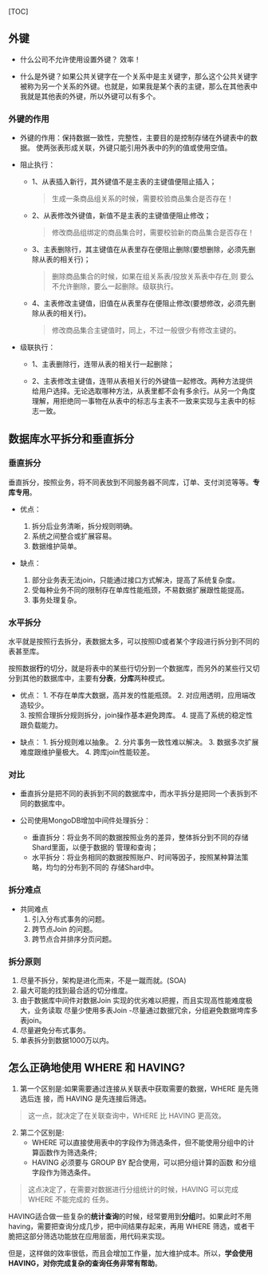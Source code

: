 [TOC]

## 外键
- 什么公司不允许使用设置外键？ 效率！

- 什么是外键？如果公共关键字在一个关系中是主关键字，那么这个公共关键字被称为另一个关系的外键。也就是，如果我是某个表的主键，那么在其他表中我就是其他表的外键，所以外键可以有多个。
  
### 外键的作用

- 外键的作用：保持数据一致性，完整性，主要目的是控制存储在外键表中的数据。 使两张表形成关联，外键只能引用外表中的列的值或使用空值。

- 阻止执行：
  * 1、从表插入新行，其外键值不是主表的主键值便阻止插入；
    >生成一条商品组关系的时候，需要校验商品集合是否存在！

  * 2、从表修改外键值，新值不是主表的主键值便阻止修改；
    >修改商品组绑定的商品集合时，需要校验新的商品集合是否存在！

  * 3、主表删除行，其主键值在从表里存在便阻止删除(要想删除，必须先删除从表的相关行)；
    >删除商品集合的时候，如果在组关系表/投放关系表中存在,则 要么不允许删除，要么一起删除。级联执行。

  * 4、主表修改主键值，旧值在从表里存在便阻止修改(要想修改，必须先删除从表的相关行)。
    >修改商品集合主键值时，同上，不过一般很少有修改主键的。

- 级联执行：

  * 1、主表删除行，连带从表的相关行一起删除；

  * 2、主表修改主键值，连带从表相关行的外键值一起修改。两种方法提供给用户选择。无论选取哪种方法，从表里都不会有多余行。从另一个角度理解，用拒绝同一事物在从表中的标志与主表不一致来实现与主表中的标志一致。


## 数据库水平拆分和垂直拆分
### 垂直拆分
垂直拆分，按照业务，将不同表放到不同服务器不同库，订单、支付浏览等等。**专库专用**。

- 优点：
    1. 拆分后业务清晰，拆分规则明确。
    2. 系统之间整合或扩展容易。
    3. 数据维护简单。
 
- 缺点：
    1. 部分业务表无法join，只能通过接口方式解决，提高了系统复杂度。
    2. 受每种业务不同的限制存在单库性能瓶颈，不易数据扩展跟性能提高。
    3. 事务处理复杂。
 
### 水平拆分
水平就是按照行去拆分，表数据太多，可以按照ID或者某个字段进行拆分到不同的表甚至库。

按照数据**行**的切分，就是将表中的某些行切分到一个数据库，而另外的某些行又切分到其他的数据库中，主要有**分表**，**分库**两种模式。

- 优点：
      1. 不存在单库大数据，高并发的性能瓶颈。
      2. 对应用透明，应用端改造较少。     
      3. 按照合理拆分规则拆分，join操作基本避免跨库。
      4. 提高了系统的稳定性跟负载能力。
 
- 缺点：
      1. 拆分规则难以抽象。
      2. 分片事务一致性难以解决。
      3. 数据多次扩展难度跟维护量极大。
      4. 跨库join性能较差。

### 对比 
- 垂直拆分是把不同的表拆到不同的数据库中，而水平拆分是把同一个表拆到不同的数据库中。

- 公司使用MongoDB增加中间件处理拆分：
    - 垂直拆分：将业务不同的数据按照业务的差异，整体拆分到不同的存储Shard里面，以便于数据的
          管理和查询；
    - 水平拆分：将业务相同的数据按照账户、时间等因子，按照某种算法策略，均匀的分布到不同的
          存储Shard中。


### 拆分难点
- 共同难点
  1. 引入分布式事务的问题。
  2. 跨节点Join 的问题。
  3. 跨节点合并排序分页问题。

### 拆分原则
1. 尽量不拆分，架构是进化而来，不是一蹴而就。(SOA)
2. 最大可能的找到最合适的切分维度。
3. 由于数据库中间件对数据Join 实现的优劣难以把握，而且实现高性能难度极大，业务读取  尽量少使用多表Join -尽量通过数据冗余，分组避免数据垮库多表join。
4. 尽量避免分布式事务。
5. 单表拆分到数据1000万以内。


## 怎么正确地使用 WHERE 和 HAVING?

1. 第一个区别是:如果需要通过连接从关联表中获取需要的数据，WHERE 是先筛选后连 接，而 HAVING 是先连接后筛选。
>这一点，就决定了在关联查询中，WHERE 比 HAVING 更高效。


2. 第二个区别是:
   - WHERE 可以直接使用表中的字段作为筛选条件，但不能使用分组中的计 算函数作为筛选条件;
   - HAVING 必须要与 GROUP BY 配合使用，可以把分组计算的函数 和分组字段作为筛选条件。
>这点决定了，在需要对数据进行分组统计的时候，HAVING 可以完成 WHERE 不能完成的 任务。


HAVING适合做一些复杂的**统计查询**的时候，经常要用到**分组**时。如果此时不用having，需要把查询分成几步，把中间结果存起来，再用 WHERE 筛选，或者干脆把这部分筛选功能放在应用层面，用代码来实现。


但是，这样做的效率很低，而且会增加工作量，加大维护成本。所以，**学会使用HAVING，对你完成复杂的查询任务非常有帮助**。
